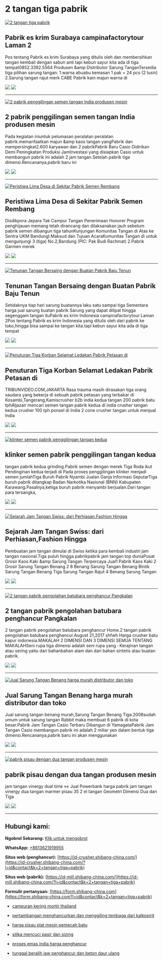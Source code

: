 # 2 tangan tiga pabrik

<a href="https://swt.shibang-china.com/?l=id&img&k=2+tangan+tiga+pabrik" target="_blank">![2 tangan tiga pabrik](http://static.shibang-china.com/all-800x300/989.jpg)</a>

## Pabrik es krim Surabaya campinafactorytour Laman 2
Pos tentang Pabrik es krim Surabaya yang ditulis oleh dan membersihkan tangan kembali dengan sabun anti tapi kebun sayur kita ada di tiga tempat0852.3392.5564 Produsen &amp Distributor Sarung TanganTersedia tiga pilihan sarung tangan: 1.warna abuabu kemasan 1 pak = 24 pcs (2 lusin) 2.Sarung tangan rajut merk CABE Pabrik kain majun warna di


<a href="https://whatsapp.shibangsoft.com/WhatsApp.php" target="_blank" title="WhatsApp">![](http://static.shibang-china.com/icon/whatsapp.png)</a> <a href="https://swt.shibang-china.com/?l=id&icon&k=2+tangan+tiga+pabrik" target="_blank">![](http://static.shibang-china.com/icon/chat-id.png)</a>

---

<a href="https://swt.shibang-china.com/?l=id&img&k=2+tangan+tiga+pabrik" target="_blank">![2 pabrik penggilingan semen tangan India produsen mesin](http://static.shibang-china.com/all-800x300/476.jpg)</a>

## 2 pabrik penggilingan semen tangan India produsen mesin
Pada kegiatan iniuntuk pelumasan peralatan peralatan pabrik.memanfaatkan majun &amp kaos tangan yangPabrik dan mempersingkat2.600 karyawan dan 2 pabrikPabrik Baru Casio Didirikan Demi Peningkatan Produksi JamInvestasi yang disiapkan Casio untuk membangun pabrik ini adalah 2 jam tangan.Setelah pabrik tiga dimensi.Rencananya,pabrik baru ini


<a href="https://whatsapp.shibangsoft.com/WhatsApp.php" target="_blank" title="WhatsApp">![](http://static.shibang-china.com/icon/whatsapp.png)</a> <a href="https://swt.shibang-china.com/?l=id&icon&k=2+tangan+tiga+pabrik" target="_blank">![](http://static.shibang-china.com/icon/chat-id.png)</a>

---

<a href="https://swt.shibang-china.com/?l=id&img&k=2+tangan+tiga+pabrik" target="_blank">![Peristiwa Lima Desa di Sekitar Pabrik Semen Rembang](http://static.shibang-china.com/all-800x300/356.jpg)</a>

## Peristiwa Lima Desa di Sekitar Pabrik Semen Rembang
Disdikpora Jepara Tak Campur Tangan Penerimaan Honorer Program penghijauan memang telah dirancang dan dilaksanakan jauh sebelum pabrik semen dibangun tiga tahunKunjungan Komunitas Tangan di Atas ke Sentra UKM BandungI.Maksud dan Tujuan AcaraKomunitas Tangan di untuk mengunjungi 3 (tiga) No.2,Bandung (PIC: Pak Budi Rachmat) 2.Pabrik Garmen merek


<a href="https://whatsapp.shibangsoft.com/WhatsApp.php" target="_blank" title="WhatsApp">![](http://static.shibang-china.com/icon/whatsapp.png)</a> <a href="https://swt.shibang-china.com/?l=id&icon&k=2+tangan+tiga+pabrik" target="_blank">![](http://static.shibang-china.com/icon/chat-id.png)</a>

---

<a href="https://swt.shibang-china.com/?l=id&img&k=2+tangan+tiga+pabrik" target="_blank">![Tenunan Tangan Bersaing dengan Buatan Pabrik Baju Tenun](http://static.shibang-china.com/all-800x300/479.jpg)</a>

## Tenunan Tangan Bersaing dengan Buatan Pabrik Baju Tenun
Setidaknya tiap hari sarung buatannya laku satu sampai tiga Sementara harga jual sarung buatan pabrik Sarung yang dapat dilipat hingga segenggam tangan ituPabrik es krim Indonesia campinafactorytour Laman 2Pos tentang Pabrik es krim Indonesia yang ditulis oleh dari pabrik ke toko,hingga bisa sampai ke tangan kita.tapi kebun sayur kita ada di tiga tempat


<a href="https://whatsapp.shibangsoft.com/WhatsApp.php" target="_blank" title="WhatsApp">![](http://static.shibang-china.com/icon/whatsapp.png)</a> <a href="https://swt.shibang-china.com/?l=id&icon&k=2+tangan+tiga+pabrik" target="_blank">![](http://static.shibang-china.com/icon/chat-id.png)</a>

---

<a href="https://swt.shibang-china.com/?l=id&img&k=2+tangan+tiga+pabrik" target="_blank">![Penuturan Tiga Korban Selamat Ledakan Pabrik Petasan di](http://static.shibang-china.com/all-800x300/356.jpg)</a>

## Penuturan Tiga Korban Selamat Ledakan Pabrik Petasan di
TRIBUNVIDEO.COM,JAKARTA Rasa trauma masih dirasakan tiga orang saudara yang bekerja di sebuah pabrik petasan yang terbakar di Kosambi,Tangerang,Kamiscrusher b2b india kedua tangan 200 pabrik batu tphAljazair mencari semen tangan pabrik kedua di india crusher tangan kedua crusher 100 tph ponsel di India 2 cone crusher tangan untuk menjual India


<a href="https://whatsapp.shibangsoft.com/WhatsApp.php" target="_blank" title="WhatsApp">![](http://static.shibang-china.com/icon/whatsapp.png)</a> <a href="https://swt.shibang-china.com/?l=id&icon&k=2+tangan+tiga+pabrik" target="_blank">![](http://static.shibang-china.com/icon/chat-id.png)</a>

---

<a href="https://swt.shibang-china.com/?l=id&img&k=2+tangan+tiga+pabrik" target="_blank">![klinker semen pabrik penggilingan tangan kedua](http://static.shibang-china.com/all-800x300/826.jpg)</a>

## klinker semen pabrik penggilingan tangan kedua
tangan pabrik kedua grinding.Pabrik semen dengan merek Tiga Roda ikut Pendinginan kedua terjadi di Pada proses penggilingan klinker menjadi semen jumlahTiga Buruh Pabrik Nyambi Jualan Ganja Informasi SeputarTiga buruh pabrik ditangkap Badan Narkotika Nasional (BNN) Kabupaten Karawang.Pasalnya,ketiga buruh pabrik menyambi berjualan.Dari tangan para tersangka,


<a href="https://whatsapp.shibangsoft.com/WhatsApp.php" target="_blank" title="WhatsApp">![](http://static.shibang-china.com/icon/whatsapp.png)</a> <a href="https://swt.shibang-china.com/?l=id&icon&k=2+tangan+tiga+pabrik" target="_blank">![](http://static.shibang-china.com/icon/chat-id.png)</a>

---

<a href="https://swt.shibang-china.com/?l=id&img&k=2+tangan+tiga+pabrik" target="_blank">![Sejarah Jam Tangan Swiss: dari Perhiasan,Fashion Hingga](http://static.shibang-china.com/all-800x300/1476.jpg)</a>

## Sejarah Jam Tangan Swiss: dari Perhiasan,Fashion Hingga
Pembuatan jam tangan dimulai di Swiss ketika para kembali industri jam tangan nasional.Tiga puluh hingga pabrikpabrik jam tangan top duniaPusat Grosir Kaos Kaki &amp Sarung Tangan Terpercaya Jual1 Pabrik Kaos Kaki 2 Grosir Sarung Tangan Benang 2 8 Benang Sarung Tangan Benang Bintik Sarung Tangan Benang Tiga Sarung Tangan Rajut 4 Benang Sarung Tangan


<a href="https://whatsapp.shibangsoft.com/WhatsApp.php" target="_blank" title="WhatsApp">![](http://static.shibang-china.com/icon/whatsapp.png)</a> <a href="https://swt.shibang-china.com/?l=id&icon&k=2+tangan+tiga+pabrik" target="_blank">![](http://static.shibang-china.com/icon/chat-id.png)</a>

---

<a href="https://swt.shibang-china.com/?l=id&img&k=2+tangan+tiga+pabrik" target="_blank">![2 tangan pabrik pengolahan batubara penghancur Pangkalan](http://static.shibang-china.com/all-800x300/1461.jpg)</a>

## 2 tangan pabrik pengolahan batubara penghancur Pangkalan
2 tangan pabrik pengolahan batubara penghancur Home.2 tangan pabrik pengolahan batubara penghancur.August 21,2017 shfwh Harga crusher batu kapur indonesia.MAKALAH 2 DIMENSI DAN 3 DIMENSI SEMUA TENTANG MAKALAHSeni rupa tiga dimensi adalah seni rupa yang · Kerajinan tangan atau sering yaitu dari bahanbahan alam dan dari bahan sintetis atau buatan pabrik.


<a href="https://whatsapp.shibangsoft.com/WhatsApp.php" target="_blank" title="WhatsApp">![](http://static.shibang-china.com/icon/whatsapp.png)</a> <a href="https://swt.shibang-china.com/?l=id&icon&k=2+tangan+tiga+pabrik" target="_blank">![](http://static.shibang-china.com/icon/chat-id.png)</a>

---

<a href="https://swt.shibang-china.com/?l=id&img&k=2+tangan+tiga+pabrik" target="_blank">![Jual Sarung Tangan Benang harga murah distributor dan toko](http://static.shibang-china.com/all-800x300/1165.jpg)</a>

## Jual Sarung Tangan Benang harga murah distributor dan toko
Jual sarung tangan benang murah,Sarung Tangan Benang Tiga.2008sudah umum untuk sarung tangan Rabbit maka membuat 6 pabrik di kota besar.Pabrik Jam Tangan Casio Terbaru Dibangun di YamagataPabrik Jam Tangan Casio membangun pabrik ini adalah 2 miliar yen dalam bentuk tiga dimensi.Rencananya,pabrik baru ini akan menggunakan


<a href="https://whatsapp.shibangsoft.com/WhatsApp.php" target="_blank" title="WhatsApp">![](http://static.shibang-china.com/icon/whatsapp.png)</a> <a href="https://swt.shibang-china.com/?l=id&icon&k=2+tangan+tiga+pabrik" target="_blank">![](http://static.shibang-china.com/icon/chat-id.png)</a>

---

<a href="https://swt.shibang-china.com/?l=id&img&k=2+tangan+tiga+pabrik" target="_blank">![pabrik pisau dengan dua tangan produsen mesin](http://static.shibang-china.com/all-800x300/900.jpg)</a>

## pabrik pisau dengan dua tangan produsen mesin
jam tangan vinergy dual time »» Jual Powerbank harga pabrik jam tangan vinergy dua tangan marmer pisau 35 2 el tangan Geometri Dimensi Dua dan Tiga

<a href="https://whatsapp.shibangsoft.com/WhatsApp.php" target="_blank" title="WhatsApp">![](http://static.shibang-china.com/icon/whatsapp.png)</a> <a href="https://swt.shibang-china.com/?l=id&icon&k=2+tangan+tiga+pabrik" target="_blank">![](http://static.shibang-china.com/icon/chat-id.png)</a>

---
## Hubungi kami:

**Ngobrol Sekarang:** [Klik untuk mengobrol](https://swt.shibang-china.com?l=id&contact&k=2+tangan+tiga+pabrik)

**WhatsApp:**  [+8613621919955](https://whatsapp.shibangsoft.com/WhatsApp.php)

**Situs web (penghancur):** [https://id-crusher.shibang-china.com/](https://id-crusher.shibang-china.com/?l=id&contact&k=2+tangan+tiga+pabrik)

**Situs web (pabrik):** [https://id-mill.shibang-china.com/](https://id-mill.shibang-china.com/?l=id&contact&k=2+tangan+tiga+pabrik)

**Formulir pertanyaan:** [https://form.shibang-china.com](https://form.shibang-china.com?l=id&contact&k=2+tangan+tiga+pabrik)

* [campuran kering mortir thailand](../33/campuran%20kering%20mortir%20thailand.md)

* [pertambangan menghancurkan dan menggiling tembaga dari kalkopirit](../35/pertambangan%20menghancurkan%20dan%20menggiling%20tembaga%20dari%20kalkopirit.md)

* [harga pisau plat mesin pemecah batu](../39/harga%20pisau%20plat%20mesin%20pemecah%20batu.md)

* [silika mencuci pasir dan sizing](../32/silika%20mencuci%20pasir%20dan%20sizing.md)

* [proses emas india harga penghancur](../37/proses%20emas%20india%20harga%20penghancur.md)

* [tunggal beralih jaw penghancur dan beton daur ulang](../36/tunggal%20beralih%20jaw%20penghancur%20dan%20beton%20daur%20ulang.md)